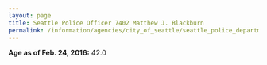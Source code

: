 ```yaml
---
layout: page
title: Seattle Police Officer 7402 Matthew J. Blackburn
permalink: /information/agencies/city_of_seattle/seattle_police_department/copbook/7402/
---
```


**Age as of Feb. 24, 2016:** 42.0

